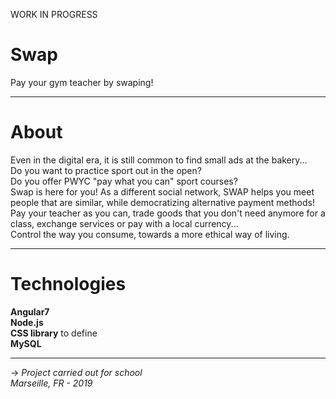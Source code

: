 WORK IN PROGRESS

# Swap

Pay your gym teacher by swaping!
______________________________________________________________________________________________________________________

# About

Even in the digital era, it is still common to find small ads at the bakery...<br>
Do you want to practice sport out in the open?<br>
Do you offer PWYC "pay what you can" sport courses?<br>
Swap is here for you! As a different social network, SWAP helps you meet people that are similar, while democratizing alternative payment methods!<br>
Pay your teacher as you can, trade goods that you don't need anymore for a class, exchange services or pay with a local currency...<br>
Control the way you consume, towards a more ethical way of living.
______________________________________________________________________________________________________________________

# Technologies

<b>Angular7</b><br>
<b>Node.js</b><br>
<b>CSS library</b> to define<br>
<b>MySQL</b>
______________________________________________________________________________________________________________________

-> <i>Project carried out for school<br>
Marseille, FR - 2019</i>
